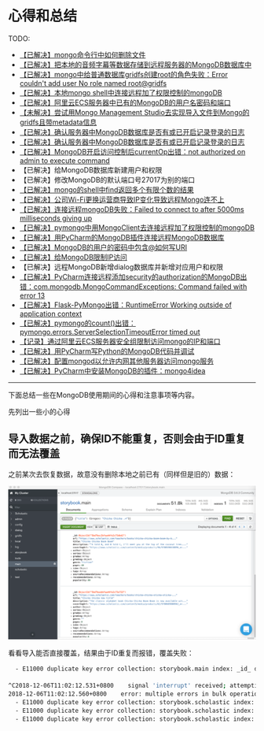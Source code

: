 # 心得和总结

TODO:

* [【已解决】mongo命令行中如何删除文件](http://www.crifan.com/mongo_command_how_delete_file)
* [【已解决】把本地的音频字幕等数据存储到远程服务器的MongoDB数据库中](http://www.crifan.com/local_audio_subtitle_file_store_remote_server_mongodb_database)
* [【已解决】mongo中给普通数据库gridfs创建root的角色失败：Error couldn't add user No role named root@gridfs](http://www.crifan.com/mongodb_create_normal_gridfs_root_user_fail_error_couldnt_add_user_no_role_named_root_gridfs)
* [【已解决】本地mongo shell中连接远程加了权限控制的mongoDB](http://www.crifan.com/local_mongodb_shell_connect_remote_added_authority_mongodb)
* [【已解决】阿里云ECS服务器中已有的MongoDB的用户名密码和端口](http://www.crifan.com/aliyun_ecs_server_existed_mongodb_username_password_port)
* [【未解决】尝试用Mongo Management Studio去实现导入文件到Mongo的gridfs且带metadata信息](http://www.crifan.com/trial_mongo_management_studio_import_file_to_gridfs_with_metadata_info)
* [【已解决】确认服务器中MongoDB数据库是否有或已开启记录登录的日志](http://www.crifan.com/check_whether_mongodb_database_enabled_login_logging)
* [【已解决】确认服务器中MongoDB数据库是否有或已开启记录登录的日志](http://www.crifan.com/check_whether_mongodb_database_enabled_login_logging)
* [【已解决】MongoDB开启访问控制后currentOp出错：not authorized on admin to execute command](http://www.crifan.com/mongodb_enable_access_control_currentop_not_authorized_on_admin_to_execute_command)
* 【已解决】给MongoDB数据库新建用户和权限
* 【已解决】修改MongoDB的默认端口号27017为别的端口
* [【已解决】mongo的shell中find返回多个有限个数的结果](http://www.crifan.com/mongodb_mongo_shell_find_limit_return_number)
* [【已解决】公司Wi-Fi更换运营商导致IP变化导致远程Mongo连不上](http://www.crifan.com/company_wifi_ip_change_cause_remote_mongodb_connect_fail)
* [【已解决】连接远程mongoDB失败：Failed to connect to after 5000ms milliseconds giving up](http://www.crifan.com/connect_remote_mongodb_failed_to_connect_to_after_5000ms_milliseconds_giving_up)
* [【已解决】pymongo中用MongoClient去连接远程加了权限控制的mongoDB](http://www.crifan.com/pymongo_use_mongoclient_connect_remote_added_authorization_mongodb)
* [【已解决】用PyCharm的MongoDB插件连接远程MongoDB数据库](http://www.crifan.com/pycharm_mongodb_plugin_connect_remote_mongodb_database)
* [【已解决】MongoDB的用户的密码中包含@如何写URI](http://www.crifan.com/mongodb_username_password_contain_at_how_write_uri)
* [【已解决】给MongoDB限制IP访问](http://www.crifan.com/mongodb_add_restrict_ip_access)
* 【已解决】远程MongoDB新增dialog数据库并新增对应用户和权限
* [【已解决】PyCharm连接远程添加security的authorization的MongoDB出错：com.mongodb.MongoCommandExceptions: Command failed with error 13](http://www.crifan.com/pycharm_connect_remote_security_authorization_mongodb_error_com_mongodb_mongocommandexceptions_command_failed_with_error_13)
* [【已解决】Flask-PyMongo出错：RuntimeError Working outside of application context](http://www.crifan.com/flask_pymongo_runtimeerror_working_outside_of_application_context)
* [【已解决】pymongo的count()出错：pymongo.errors.ServerSelectionTimeoutError timed out](http://www.crifan.com/pymongo_count_pymongo_errors_serverselectiontimeouterror_timed_out)
* [【记录】通过阿里云ECS服务器安全组限制访问mongo的IP和端口](http://www.crifan.com/aliyun_ecs_security_group_limit_access_mongodb_ip_and_port)
* [【已解决】用PyCharm写Python的MongoDB代码并调试](http://www.crifan.com/pycharm_write_python_mongodb_code_and_debug)
* [【已解决】配置mongod以允许内网其他服务器访问mongo服务](http://www.crifan.com/config_mongod_allow_internal_network_other_server_access_mongo_service)
* [【已解决】PyCharm中安装MongoDB的插件：mongo4idea](http://www.crifan.com/pycharm_install_mongo_plugin_mongo4idea)

------

下面总结一些在MongoDB使用期间的心得和注意事项等内容。

先列出一些小的心得

## 导入数据之前，确保ID不能重复，否则会由于ID重复而无法覆盖

之前某次去恢复数据，故意没有删除本地之前已有（同样但是旧的）数据：

![mongodb_compass_existing_data](../assets/img/mongodb_compass_existing_data.png)

看看导入能否直接覆盖，结果由于ID重复而报错，覆盖失败：

```bash
  - E11000 duplicate key error collection: storybook.main index: _id_ dup key: { : ObjectId('5bd7be33bfaa44fe2c73bda2') }

^C2018-12-06T11:02:12.531+0800    signal 'interrupt' received; attempting to shut down
2018-12-06T11:02:12.560+0800    error: multiple errors in bulk operation:
  - E11000 duplicate key error collection: storybook.scholastic index: _id_ dup key: { : ObjectId('5bc71849bfaa4425b7ea8082') }
  - E11000 duplicate key error collection: storybook.scholastic index: _id_ dup key: { : ObjectId('5bc7184dbfaa4425b7ea8083') }
  - E11000 duplicate key error collection: storybook.scholastic index: _id_ dup key: { : ObjectId('5bc7184dbfaa4425b7ea8084') }
```
